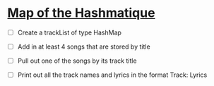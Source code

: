# [Map of the Hashmatique](https://login.codingdojo.com/m/315/9299/62853)


- [ ] Create a trackList of type HashMap

- [ ] Add in at least 4 songs that are stored by title

- [ ] Pull out one of the songs by its track title

- [ ] Print out all the track names and lyrics in the format Track: Lyrics